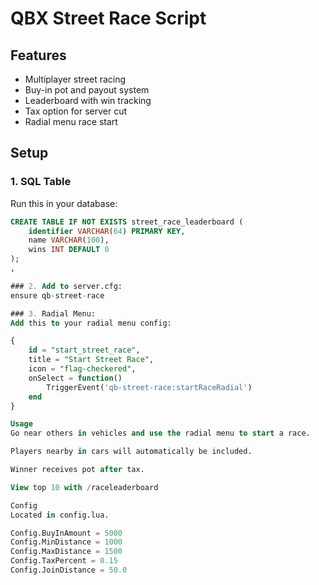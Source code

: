 # QBX Street Race Script

## Features
- Multiplayer street racing
- Buy-in pot and payout system
- Leaderboard with win tracking
- Tax option for server cut
- Radial menu race start

## Setup

### 1. SQL Table
Run this in your database:

```sql
CREATE TABLE IF NOT EXISTS street_race_leaderboard (
    identifier VARCHAR(64) PRIMARY KEY,
    name VARCHAR(100),
    wins INT DEFAULT 0
);
,

### 2. Add to server.cfg:
ensure qb-street-race

### 3. Radial Menu:
Add this to your radial menu config:

{
    id = "start_street_race",
    title = "Start Street Race",
    icon = "flag-checkered",
    onSelect = function()
        TriggerEvent('qb-street-race:startRaceRadial')
    end
}

Usage
Go near others in vehicles and use the radial menu to start a race.

Players nearby in cars will automatically be included.

Winner receives pot after tax.

View top 10 with /raceleaderboard

Config
Located in config.lua.

Config.BuyInAmount = 5000
Config.MinDistance = 1000
Config.MaxDistance = 1500
Config.TaxPercent = 0.15
Config.JoinDistance = 50.0
